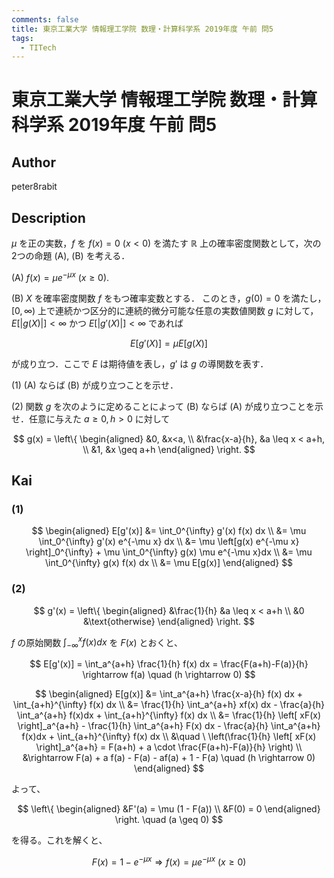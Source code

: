 ```yaml
---
comments: false
title: 東京工業大学 情報理工学院 数理・計算科学系 2019年度 午前 問5
tags:
  - TITech
---
```

# 東京工業大学 情報理工学院 数理・計算科学系 2019年度 午前 問5

## **Author**
peter8rabit

## **Description**
$\mu$ を正の実数，$f$ を $f(x)=0 \ (x<0)$ を満たす $\mathbb{R}$ 上の確率密度関数として，次の2つの命題 (A), (B) を考える．

(A) $f(x) = \mu e^{-\mu x} \ (x \geq 0)$.

(B) $X$ を確率密度関数 $f$ をもつ確率変数とする．
このとき，$g(0) = 0$ を満たし，$[0, \infty)$ 上で連続かつ区分的に連続的微分可能な任意の実数値関数 $g$ に対して，$E[|g(X)|] < \infty$ かつ $E[|g'(X)|] < \infty$ であれば

$$
E[g'(X)] = \mu E[g(X)]
$$

が成り立つ．ここで $E$ は期待値を表し，$g′$ は $g$ の導関数を表す．

(1) (A) ならば (B) が成り立つことを示せ．

(2) 関数 $g$ を次のように定めることによって (B) ならば (A) が成り立つことを示せ．任意に与えた $a \geq 0, h > 0$ に対して

$$
g(x) = \left\{ \begin{aligned}
    &0, &x<a, \\
    &\frac{x-a}{h}, &a \leq x < a+h, \\
    &1, &x \geq a+h
\end{aligned} \right.
$$

## **Kai**
### (1)

$$
\begin{aligned}
E[g'(x)] &= \int_0^{\infty} g'(x) f(x) dx \\
&= \mu \int_0^{\infty} g'(x) e^{-\mu x} dx \\
&= \mu \left[g(x) e^{-\mu x} \right]_0^{\infty} + \mu \int_0^{\infty} g(x) \mu e^{-\mu x}dx \\
&= \mu \int_0^{\infty} g(x) f(x) dx \\
&= \mu E[g(x)]
\end{aligned}
$$

### (2)

$$
g'(x) = \left\{ \begin{aligned}
    &\frac{1}{h} &a \leq x < a+h \\
    &0 &\text{otherwise}
\end{aligned} \right.
$$

$f$ の原始関数 $\int_{-\infty}^x f(x) dx$ を $F(x)$ とおくと、

$$
E[g'(x)] = \int_a^{a+h} \frac{1}{h} f(x) dx = \frac{F(a+h)-F(a)}{h} \rightarrow f(a) \quad (h \rightarrow 0)
$$

$$
\begin{aligned}
E[g(x)] &= \int_a^{a+h} \frac{x-a}{h} f(x) dx + \int_{a+h}^{\infty} f(x) dx \\
&= \frac{1}{h} \int_a^{a+h} xf(x) dx - \frac{a}{h} \int_a^{a+h} f(x)dx + \int_{a+h}^{\infty} f(x) dx \\
&= \frac{1}{h} \left[ xF(x) \right]_a^{a+h} - \frac{1}{h} \int_a^{a+h} F(x) dx - \frac{a}{h} \int_a^{a+h} f(x)dx + \int_{a+h}^{\infty} f(x) dx \\
&\quad \ \left(\frac{1}{h} \left[ xF(x) \right]_a^{a+h} = F(a+h) + a \cdot \frac{F(a+h)-F(a)}{h} \right) \\
&\rightarrow F(a) + a f(a) - F(a) - af(a) + 1 - F(a) \quad (h \rightarrow 0)  
\end{aligned}
$$

よって、

$$
\left\{ \begin{aligned}
    &F'(a) = \mu (1 - F(a)) \\
    &F(0) = 0
\end{aligned} \right.
\quad (a \geq 0)
$$

を得る。これを解くと、

$$
F(x) = 1 - e^{-\mu x} \Rightarrow f(x) = \mu e^{-\mu x} \ (x \geq 0)
$$